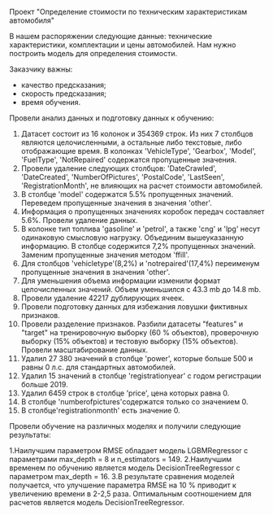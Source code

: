 Проект "Определение стоимости по техническим характеристикам автомобиля" 

В нашем распоряжении следующие данные: технические характеристики, комплектации и цены автомобилей. Нам нужно построить модель для определения стоимости. 

Заказчику важны:

- качество предсказания;
- скорость предсказания;
- время обучения.

Провели анализ данных и подготовку данных к обучению:

1. Датасет состоит из 16 колонок и 354369 строк. Из них 7 столбцов являются целочисленными, а остальные либо текстовые, либо отображающие время. В колонках 'VehicleType', 'Gearbox', 'Model', 'FuelType', 'NotRepaired' содержатся пропущенные значения.
2. Провели удаление следующих столбцов: 'DateCrawled', 'DateCreated', 'NumberOfPictures', 'PostalCode', 'LastSeen', 'RegistrationMonth', не влияющих на расчет стоимости автомобилей.
3. В столбце 'model' содержатся 5.5% пропущенных значений. Переведем пропущенные значения в значения 'other'.
4. Информация о пропущенных значениях коробок передач составляет 5.6%. Провели удаление данных.
5. В колонке тип топлива 'gasoline' и 'petrol', а также 'cng' и 'lpg' несут одинаковую смысловую нагрузку. Объединим вышеуказанную информацию. В столбце содержится 7,2% пропущенных значений. Заменим пропущенные значения методом 'ffill'. 
6. Для столбцов 'vehicletype'(8,2%) и 'notrepaired'(17,4%) переименум пропущенные значения в значения 'other'.
7. Для уменьшения объема информации изменили формат целочисленных значений. Объем уменьшился с 43.3 mb до 14.8 mb.
8. Провели удаление 42217 дублирующих ячеек.
9. Провели подготовку данных для избежания ловушки фиктивных признаков.
10. Провели разделение признаков. Разбили датасеты "features" и "target" на тренировочную выборку (60 % объектов), проверочную выборку (15% объектов) и тестовую выборку (15% объектов). Провели масштабирование данных.
11. Удалил 27 380 значений в столбце 'power', которые больше 500 и равны 0 л.с. для стандартных автомобилей.
12. Удалил 15 значений в столбце 'registrationyear' с годом регистрации больше 2019.
13. Удалил 6459 строк в столбце 'price', цена которых равна 0.
14. В столбце 'numberofpictures'содержатся только со значением 0.
15. В столбце'registrationmonth' есть значение 0.

Провели обучение на различных моделях и получили следующие результаты:

1.Наилучшим параметром RMSE обладает модель LGBMRegressor с параметрами max_depth = 8 и n_estimators = 149.
2.Наилучшим временем по обучению является модель DecisionTreeRegressor с параметром max_depth = 16.
3.В результате сравнения моделей получается, что улучшение параметра RMSE на 10 % приводит к увеличению времени в 2-2,5 раза. Оптимальным соотношением для расчетов является модель DecisionTreeRegressor.
